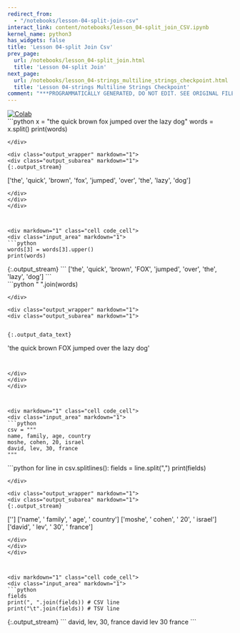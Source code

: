 ```yaml
---
redirect_from:
  - "/notebooks/lesson-04-split-join-csv"
interact_link: content/notebooks/lesson_04-split_join_CSV.ipynb
kernel_name: python3
has_widgets: false
title: 'Lesson 04-split Join Csv'
prev_page:
  url: /notebooks/lesson_04-split_join.html
  title: 'Lesson 04-split Join'
next_page:
  url: /notebooks/lesson_04-strings_multiline_strings_checkpoint.html
  title: 'Lesson 04-strings Multiline Strings Checkpoint'
comment: "***PROGRAMMATICALLY GENERATED, DO NOT EDIT. SEE ORIGINAL FILES IN /content***"
---
```

<a href="https://colab.research.google.com/github/aviadr1/learn-python/blob/master/live%20class%20demonstrations/lesson%2004%20-%20split%20join%20CSV.ipynb" target="_blank">
<img src="https://colab.research.google.com/assets/colab-badge.svg" 
     title="Open this file in Google Colab" alt="Colab"/>
</a>




<div markdown="1" class="cell code_cell">
<div class="input_area" markdown="1">
```python
x = "the quick brown fox jumped over the lazy dog"
words = x.split()
print(words)

```
</div>

<div class="output_wrapper" markdown="1">
<div class="output_subarea" markdown="1">
{:.output_stream}
```
['the', 'quick', 'brown', 'fox', 'jumped', 'over', 'the', 'lazy', 'dog']
```
</div>
</div>
</div>



<div markdown="1" class="cell code_cell">
<div class="input_area" markdown="1">
```python
words[3] = words[3].upper()
print(words)

```
</div>

<div class="output_wrapper" markdown="1">
<div class="output_subarea" markdown="1">
{:.output_stream}
```
['the', 'quick', 'brown', 'FOX', 'jumped', 'over', 'the', 'lazy', 'dog']
```
</div>
</div>
</div>



<div markdown="1" class="cell code_cell">
<div class="input_area" markdown="1">
```python
" ".join(words)

```
</div>

<div class="output_wrapper" markdown="1">
<div class="output_subarea" markdown="1">


{:.output_data_text}
```
'the quick brown FOX jumped over the lazy dog'
```


</div>
</div>
</div>



<div markdown="1" class="cell code_cell">
<div class="input_area" markdown="1">
```python
csv = """
name, family, age, country
moshe, cohen, 20, israel
david, lev, 30, france
"""

```
</div>

</div>



<div markdown="1" class="cell code_cell">
<div class="input_area" markdown="1">
```python
for line in csv.splitlines():
    fields = line.split(",")
    print(fields)
    

```
</div>

<div class="output_wrapper" markdown="1">
<div class="output_subarea" markdown="1">
{:.output_stream}
```
['']
['name', ' family', ' age', ' country']
['moshe', ' cohen', ' 20', ' israel']
['david', ' lev', ' 30', ' france']
```
</div>
</div>
</div>



<div markdown="1" class="cell code_cell">
<div class="input_area" markdown="1">
```python
fields
print(", ".join(fields)) # CSV line
print("\t".join(fields)) # TSV line

```
</div>

<div class="output_wrapper" markdown="1">
<div class="output_subarea" markdown="1">
{:.output_stream}
```
david,  lev,  30,  france
david	 lev	 30	 france
```
</div>
</div>
</div>

